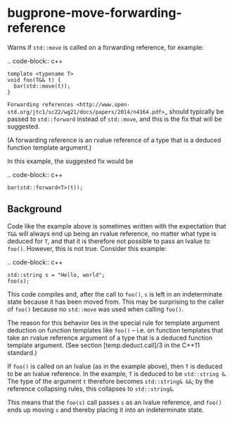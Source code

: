 bugprone-move-forwarding-reference
==================================

Warns if `std::move` is called on a forwarding reference, for example:

.. code-block:: c++

    template <typename T>
    void foo(T&& t) {
      bar(std::move(t));
    }

`Forwarding references <http://www.open-std.org/jtc1/sc22/wg21/docs/papers/2014/n4164.pdf>`\_
should typically be passed to `std::forward` instead of `std::move`, and
this is the fix that will be suggested.

(A forwarding reference is an rvalue reference of a type that is a
deduced function template argument.)

In this example, the suggested fix would be

.. code-block:: c++

    bar(std::forward<T>(t));

Background
----------

Code like the example above is sometimes written with the expectation
that `T&&` will always end up being an rvalue reference, no matter what
type is deduced for `T`, and that it is therefore not possible to pass
an lvalue to `foo()`. However, this is not true. Consider this example:

.. code-block:: c++

    std::string s = "Hello, world";
    foo(s);

This code compiles and, after the call to `foo()`, `s` is left in an
indeterminate state because it has been moved from. This may be
surprising to the caller of `foo()` because no `std::move` was used when
calling `foo()`.

The reason for this behavior lies in the special rule for template
argument deduction on function templates like `foo()` – i.e. on function
templates that take an rvalue reference argument of a type that is a
deduced function template argument. (See section \[temp.deduct.call\]/3
in the C++11 standard.)

If `foo()` is called on an lvalue (as in the example above), then `T` is
deduced to be an lvalue reference. In the example, `T` is deduced to be
`std::string &`. The type of the argument `t` therefore becomes
`std::string& &&`; by the reference collapsing rules, this collapses to
`std::string&`.

This means that the `foo(s)` call passes `s` as an lvalue reference, and
`foo()` ends up moving `s` and thereby placing it into an indeterminate
state.
